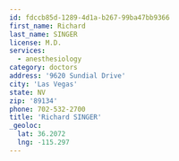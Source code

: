 ```yaml
---
id: fdccb85d-1289-4d1a-b267-99ba47bb9366
first_name: Richard
last_name: SINGER
license: M.D.
services:
  - anesthesiology
category: doctors
address: '9620 Sundial Drive'
city: 'Las Vegas'
state: NV
zip: '89134'
phone: 702-532-2700
title: 'Richard SINGER'
_geoloc:
  lat: 36.2072
  lng: -115.297
---
```

